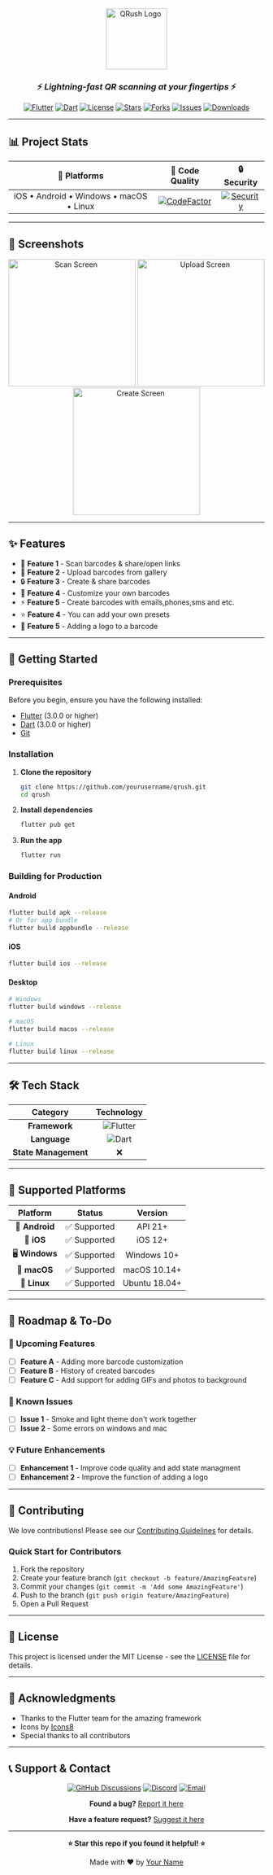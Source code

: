<div align="center">
  <img src="assets/logo.png" alt="QRush Logo" width="120" height="120">
  
  ### ⚡ *Lightning-fast QR scanning at your fingertips* ⚡
  
  [![Flutter](https://img.shields.io/badge/Flutter-02569B?style=for-the-badge&logo=flutter&logoColor=white)](https://flutter.dev)
  [![Dart](https://img.shields.io/badge/Dart-0175C2?style=for-the-badge&logo=dart&logoColor=white)](https://dart.dev)
  [![License](https://img.shields.io/badge/license-MIT-blue.svg?style=for-the-badge)](LICENSE)
  [![Stars](https://img.shields.io/github/stars/realbazer/qrush?style=for-the-badge)](https://github.com/yourusername/qrush/stargazers)
  [![Forks](https://img.shields.io/github/forks/realbazer/qrush?style=for-the-badge)](https://github.com/yourusername/qrush/network/members)
  [![Issues](https://img.shields.io/github/issues/realbazer/qrush?style=for-the-badge)](https://github.com/yourusername/qrush/issues)
  [![Downloads](https://img.shields.io/github/downloads/realbazer/qrush/total?style=for-the-badge)](https://github.com/yourusername/qrush/releases)
</div>

---


## 📊 Project Stats

<div align="center">
  
| 📱 **Platforms** | 📏 **Code Quality** | 🔒 **Security** | 
|:---:|:---:|:---:
| iOS • Android • Windows • macOS • Linux | [![CodeFactor](https://img.shields.io/codefactor/grade/github/realbazer/qrush?style=flat-square)](https://www.codefactor.io/repository/github/realbazer/qrush) | [![Security](https://img.shields.io/badge/security-A+-brightgreen?style=flat-square)](https://github.com/realbazer/qrush/security) |

</div>

---

## 📸 Screenshots

<!-- Screenshots placeholder - Add your app screenshots here -->
<div align="center">
  <img src="screenshots/scan.png" alt="Scan Screen" width="250">
  <img src="screenshots/upload.png" alt="Upload Screen" width="250">
  <img src="screenshots/create.png" alt="Create Screen" width="250">
</div>

---

## ✨ Features

<!-- Features section - Fill this with your app's features -->
- 🚀 **Feature 1** - Scan barcodes & share/open links
- 📱 **Feature 2** - Upload barcodes from gallery
- 🔒 **Feature 3** - Create & share barcodes
- 🎨 **Feature 4** - Customize your own barcodes
- ⚡ **Feature 5** - Create barcodes with emails,phones,sms and etc.
- ⭐ **Feature 4** - You can add your own presets
- 👾 **Feature 5** - Adding a logo to a barcode

---

## 🚀 Getting Started

### Prerequisites

Before you begin, ensure you have the following installed:
- [Flutter](https://flutter.dev/docs/get-started/install) (3.0.0 or higher)
- [Dart](https://dart.dev/get-dart) (3.0.0 or higher)
- [Git](https://git-scm.com/)

### Installation

1. **Clone the repository**
   ```bash
   git clone https://github.com/yourusername/qrush.git
   cd qrush
   ```

2. **Install dependencies**
   ```bash
   flutter pub get
   ```

3. **Run the app**
   ```bash
   flutter run
   ```

### Building for Production

#### Android
```bash
flutter build apk --release
# Or for app bundle
flutter build appbundle --release
```

#### iOS
```bash
flutter build ios --release
```

#### Desktop
```bash
# Windows
flutter build windows --release

# macOS
flutter build macos --release

# Linux
flutter build linux --release
```

---

## 🛠️ Tech Stack

<div align="center">

| Category | Technology |
|:---:|:---:|
| **Framework** | ![Flutter](https://img.shields.io/badge/Flutter-02569B?style=flat-square&logo=flutter&logoColor=white) |
| **Language** | ![Dart](https://img.shields.io/badge/Dart-0175C2?style=flat-square&logo=dart&logoColor=white) |
| **State Management** | ❌ |

</div>

---

## 📱 Supported Platforms

<div align="center">

| Platform | Status | Version |
|:---:|:---:|:---:|
| 🤖 **Android** | ✅ Supported | API 21+ |
| 🍎 **iOS** | ✅ Supported | iOS 12+ |
| 🖥️ **Windows** | ✅ Supported | Windows 10+ |
| 🍎 **macOS** | ✅ Supported | macOS 10.14+ |
| 🐧 **Linux** | ✅ Supported | Ubuntu 18.04+ |

</div>

---

## 🎯 Roadmap & To-Do

<!-- To-Do section - Fill this with your future plans -->
### 🔮 Upcoming Features
- [ ] **Feature A** - Adding more barcode customization
- [ ] **Feature B** - History of created barcodes
- [ ] **Feature C** - Add support for adding GIFs and photos to background

### 🐛 Known Issues
- [ ] **Issue 1** - Smoke and light theme don't work together
- [ ] **Issue 2** - Some errors on windows and mac

### 💡 Future Enhancements
- [ ] **Enhancement 1** - Improve code quality and add state managment
- [ ] **Enhancement 2** - Improve the function of adding a logo

---

## 🤝 Contributing

We love contributions! Please see our [Contributing Guidelines](CONTRIBUTING.md) for details.

### Quick Start for Contributors

1. Fork the repository
2. Create your feature branch (`git checkout -b feature/AmazingFeature`)
3. Commit your changes (`git commit -m 'Add some AmazingFeature'`)
4. Push to the branch (`git push origin feature/AmazingFeature`)
5. Open a Pull Request

---

## 📄 License

This project is licensed under the MIT License - see the [LICENSE](LICENSE) file for details.

---

## 🙏 Acknowledgments

- Thanks to the Flutter team for the amazing framework
- Icons by [Icons8](https://icons8.com)
- Special thanks to all contributors

---

## 📞 Support & Contact

<div align="center">

[![GitHub Discussions](https://img.shields.io/badge/GitHub-Discussions-181717?style=for-the-badge&logo=github)](https://github.com/yourusername/qrush/discussions)
[![Discord](https://img.shields.io/badge/Discord-7289DA?style=for-the-badge&logo=discord&logoColor=white)](https://discord.gg/yourserver)
[![Email](https://img.shields.io/badge/Email-D14836?style=for-the-badge&logo=gmail&logoColor=white)](mailto:your.email@example.com)

**Found a bug?** [Report it here](https://github.com/yourusername/qrush/issues/new?assignees=&labels=bug&template=bug_report.md)

**Have a feature request?** [Suggest it here](https://github.com/yourusername/qrush/issues/new?assignees=&labels=enhancement&template=feature_request.md)

</div>

---

<div align="center">
  
  **⭐ Star this repo if you found it helpful! ⭐**
  
  Made with ❤️ by [Your Name](https://github.com/yourusername)
  
</div>
